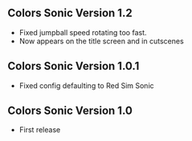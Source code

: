 ## Colors Sonic Version 1.2
- Fixed jumpball speed rotating too fast.
- Now appears on the title screen and in cutscenes
## Colors Sonic Version 1.0.1
- Fixed config defaulting to Red Sim Sonic
## Colors Sonic Version 1.0
- First release
